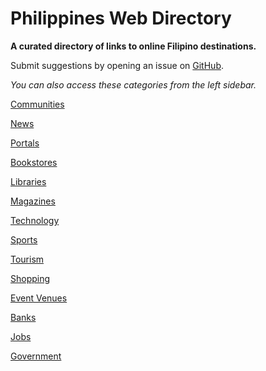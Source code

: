 # Philippines Web Directory

**A curated directory of links to online Filipino destinations.**

Submit suggestions by opening an issue on [GitHub](https://github.com/code-ink-space/directoryph/issues/new).

*You can also access these categories from the left sidebar.*

[Communities](./communities.md)

[News](./news.md)

[Portals](./portals.md)

[Bookstores](./bookstores.md)

[Libraries](./libraries.md)

[Magazines](./magazines.md)

[Technology](./technology.md)

[Sports](./sports.md)

[Tourism](./tourism.md)

[Shopping](./shopping.md)

[Event Venues](./event-venues.md)

[Banks](./banks.md)

[Jobs](./jobs.md)

[Government](./government.md)
